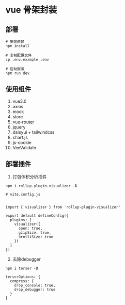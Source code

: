 # vue 骨架封装

## 部署
```shell
# 安装依赖
npm install

# 复制配置文件
cp .env.example .env

# 启动服务
npm run dev
```

## 使用组件
1. vue3.0
2. axios
3. mock
4. store
5. vue-router
6. jquery
7. daisyui + tailwindcss
8. chart.js
9. js-cookie
10. VeeValidate


## 部署插件
1. 打包体积分析插件
```
npm i rollup-plugin-visualizer -D

# vite.config.js


import { visualizer } from 'rollup-plugin-visualizer'

export default defineConfig({
  plugins: [
    visualizer({
      open: true,
      gzipSize: true,
      brotliSize: true
    })
  ]
})

```
2. 去除debugger
```
npm i terser -D

terserOptions: {
  compress: {
    drop_console: true,
    drop_debugger: true
  }
}

```



